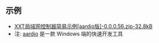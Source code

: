 ## 示例

- [XXT局域网控制器简易示例[aardio版]-0.0.0.56.zip-32.8kB](Demo/XXT局域网控制器简易示例[aardio版]-0.0.0.56.zip)
- 注: [aardio](http://www.aardio.com/) 是一款 Windows 端的快速开发工具
